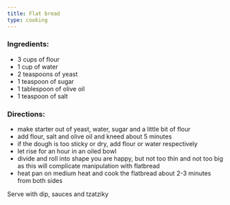 ```yaml
---
title: Flat bread
type: cooking
---
```


### Ingredients:
* 3 cups of flour
* 1 cup of water
* 2 teaspoons of yeast
* 1 teaspoon of sugar
* 1 tablespoon of olive oil
* 1 teaspoon of salt

### Directions:
* make starter out of yeast, water, sugar and a little bit of flour
* add flour, salt and olive oil and kneed about 5 minutes
* if the dough is too sticky or dry, add flour or water respectively
* let rise for an hour in an oiled bowl
* divide and roll into shape you are happy, but not too thin and not too big as this will complicate manipulation with flatbread
* heat pan on medium heat and cook the flatbread about 2-3 minutes from both sides

Serve with dip, sauces and tzatziky
